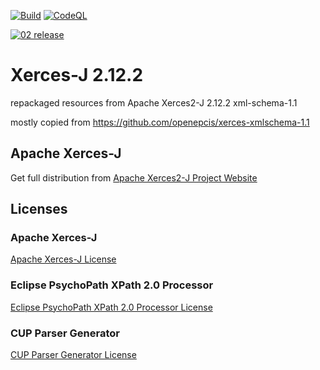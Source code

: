 [![Build](https://github.com/navikt/xerces-xmlschema-1.1/workflows/01%20build/badge.svg)](https://github.com/navikt/xerces-xmlschema-1.1/actions)
[![CodeQL](https://github.com/navikt/xerces-xmlschema-1.1/actions/workflows/01_codeql.yaml/badge.svg)](https://github.com/navikt/xerces-xmlschema-1.1/actions/workflows/01_codeql.yaml)

[![02 release](https://github.com/navikt/xerces-xmlschema-1.1/actions/workflows/02_release.yaml/badge.svg)](https://github.com/navikt/xerces-xmlschema-1.1/actions/workflows/02_release.yaml)

# Xerces-J 2.12.2

repackaged resources from Apache Xerces2-J 2.12.2 xml-schema-1.1

mostly copied from https://github.com/openepcis/xerces-xmlschema-1.1

## Apache Xerces-J

Get full distribution from [Apache Xerces2-J Project Website](https://xerces.apache.org/xerces2-j/)

## Licenses

### Apache Xerces-J

[Apache Xerces-J License](thirdparty/xercesImpl/LICENSE)

### Eclipse PsychoPath XPath 2.0 Processor

[Eclipse PsychoPath XPath 2.0 Processor License](thirdparty/xpath2-processor/LICENSE.org.eclipse.wst.xml.xpath2.processor_1.2.1.html)

### CUP Parser Generator

[CUP Parser Generator License](thirdparty/java_cup-runtime/LICENSE.cupv10k-runtime.txt)
